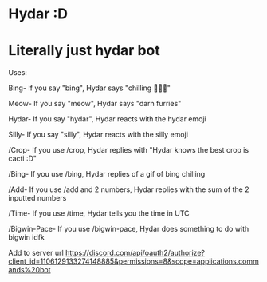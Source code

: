 # Hydar :D
# Literally just hydar bot
Uses:

Bing- If you say "bing", Hydar says "chilling 🥶🥶🥶"

Meow- If you say "meow", Hydar says "darn furries"

Hydar- If you say "hydar", Hydar reacts with the hydar emoji

Silly- If you say "silly", Hydar reacts with the silly emoji

/Crop- If you use /crop, Hydar replies with "Hydar knows the best crop is cacti :D"

/Bing- If you use /bing, Hydar replies of a gif of bing chilling

/Add-  If you use /add and 2 numbers, Hydar replies with the sum of the 2 inputted numbers

/Time- If you use /time, Hydar tells you the time in UTC

/Bigwin-Pace- If you use /bigwin-pace, Hydar does something to do with bigwin idfk



Add to server url https://discord.com/api/oauth2/authorize?client_id=1106129133274148885&permissions=8&scope=applications.commands%20bot
